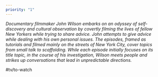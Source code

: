 ```yaml
---
priority: "1"
---
```

*Documentary filmmaker John Wilson embarks on an odyssey of self-discovery and cultural observation by covertly filming the lives of fellow New Yorkers while trying to share advice. John attempts to give advice while dealing with his own personal issues. The episodes, framed as tutorials and filmed mainly on the streets of New York City, cover topics from small talk to scaffolding. While each episode initially focuses on its title topic, in the course of his investigation, Wilson meets people and strikes up conversations that lead in unpredictable directions.*

#tv/to-watch 